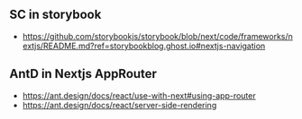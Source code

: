 ## SC in storybook
- https://github.com/storybookjs/storybook/blob/next/code/frameworks/nextjs/README.md?ref=storybookblog.ghost.io#nextjs-navigation

## AntD in Nextjs AppRouter
- https://ant.design/docs/react/use-with-next#using-app-router
- https://ant.design/docs/react/server-side-rendering
